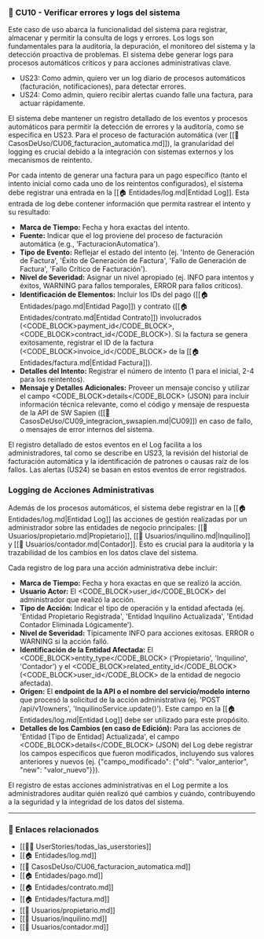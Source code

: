 ### 🔸 CU10 - Verificar errores y logs del sistema

Este caso de uso abarca la funcionalidad del sistema para registrar, almacenar y permitir la consulta de logs y errores. Los logs son fundamentales para la auditoría, la depuración, el monitoreo del sistema y la detección proactiva de problemas. El sistema debe generar logs para procesos automáticos críticos y para acciones administrativas clave.

- US23: Como admin, quiero ver un log diario de procesos automáticos (facturación, notificaciones), para detectar errores.
- US24: Como admin, quiero recibir alertas cuando falle una factura, para actuar rápidamente.

El sistema debe mantener un registro detallado de los eventos y procesos automáticos para permitir la detección de errores y la auditoría, como se especifica en US23. Para el proceso de facturación automática (ver [[📄 CasosDeUso/CU06_facturacion_automatica.md]]), la granularidad del logging es crucial debido a la integración con sistemas externos y los mecanismos de reintento.

Por cada intento de generar una factura para un pago específico (tanto el intento inicial como cada uno de los reintentos configurados), el sistema debe registrar una entrada en la [[🏠 Entidades/log.md|Entidad Log]]. Esta entrada de log debe contener información que permita rastrear el intento y su resultado:

*   **Marca de Tiempo:** Fecha y hora exactas del intento.
*   **Fuente:** Indicar que el log proviene del proceso de facturación automática (e.g., 'FacturacionAutomatica').
*   **Tipo de Evento:** Reflejar el estado del intento (ej. \'Intento de Generación de Factura\', \'Éxito de Generación de Factura\', \'Fallo de Generación de Factura\', \'Fallo Crítico de Facturación\').
*   **Nivel de Severidad:** Asignar un nivel apropiado (ej. INFO para intentos y éxitos, WARNING para fallos temporales, ERROR para fallos críticos).
*   **Identificación de Elementos:** Incluir los IDs del pago ([[🏠 Entidades/pago.md|Entidad Pago]]) y contrato ([[🏠 Entidades/contrato.md|Entidad Contrato]]) involucrados (<CODE_BLOCK>payment_id</CODE_BLOCK>, <CODE_BLOCK>contract_id</CODE_BLOCK>). Si la factura se genera exitosamente, registrar el ID de la factura (<CODE_BLOCK>invoice_id</CODE_BLOCK> de la [[🏠 Entidades/factura.md|Entidad Factura]]).
*   **Detalles del Intento:** Registrar el número de intento (1 para el inicial, 2-4 para los reintentos).
*   **Mensaje y Detalles Adicionales:** Proveer un mensaje conciso y utilizar el campo <CODE_BLOCK>details</CODE_BLOCK> (JSON) para incluir información técnica relevante, como el código y mensaje de respuesta de la API de SW Sapien ([[📄 CasosDeUso/CU09_integracion_swsapien.md|CU09]]) en caso de fallo, o mensajes de error internos del sistema.

El registro detallado de estos eventos en el Log facilita a los administradores, tal como se describe en US23, la revisión del historial de facturación automática y la identificación de patrones o causas raíz de los fallos. Las alertas (US24) se basan en estos eventos de error registrados.

### Logging de Acciones Administrativas

Además de los procesos automáticos, el sistema debe registrar en la [[🏠 Entidades/log.md|Entidad Log]] las acciones de gestión realizadas por un administrador sobre las entidades de negocio principales: [[👥 Usuarios/propietario.md|Propietario]], [[👥 Usuarios/inquilino.md|Inquilino]] y [[👥 Usuarios/contador.md|Contador]]. Esto es crucial para la auditoría y la trazabilidad de los cambios en los datos clave del sistema.

Cada registro de log para una acción administrativa debe incluir:

*   **Marca de Tiempo:** Fecha y hora exactas en que se realizó la acción.
*   **Usuario Actor:** El <CODE_BLOCK>user_id</CODE_BLOCK> del administrador que realizó la acción.
*   **Tipo de Acción:** Indicar el tipo de operación y la entidad afectada (ej. 'Entidad Propietario Registrada', 'Entidad Inquilino Actualizada', 'Entidad Contador Eliminada Lógicamente').
*   **Nivel de Severidad:** Típicamente INFO para acciones exitosas. ERROR o WARNING si la acción falló.
*   **Identificación de la Entidad Afectada:** El <CODE_BLOCK>entity_type</CODE_BLOCK> ('Propietario', 'Inquilino', 'Contador') y el <CODE_BLOCK>related_entity_id</CODE_BLOCK> (<CODE_BLOCK>user_id</CODE_BLOCK> de la entidad de negocio afectada).
*   **Origen:** El **endpoint de la API o el nombre del servicio/modelo interno** que procesó la solicitud de la acción administrativa (ej. 'POST /api/v1/owners', 'InquilinoService.update()'). Este campo en la [[🏠 Entidades/log.md|Entidad Log]] debe ser utilizado para este propósito.
*   **Detalles de los Cambios (en caso de Edición):** Para las acciones de 'Entidad [Tipo de Entidad] Actualizada', el campo <CODE_BLOCK>details</CODE_BLOCK> (JSON) del Log debe registrar los campos específicos que fueron modificados, incluyendo sus valores anteriores y nuevos (ej. {"campo_modificado": {"old": "valor_anterior", "new": "valor_nuevo"}}).

El registro de estas acciones administrativas en el Log permite a los administradores auditar quién realizó qué cambios y cuándo, contribuyendo a la seguridad y la integridad de los datos del sistema.

---

### 📎 Enlaces relacionados
- [[🧑‍💻 UserStories/todas_las_userstories]]
- [[🏠 Entidades/log.md]]
- [[📄 CasosDeUso/CU06_facturacion_automatica.md]]
- [[🏠 Entidades/pago.md]]
- [[🏠 Entidades/contrato.md]]
- [[🏠 Entidades/factura.md]]
- [[👥 Usuarios/propietario.md]]
- [[👥 Usuarios/inquilino.md]]
- [[👥 Usuarios/contador.md]]
